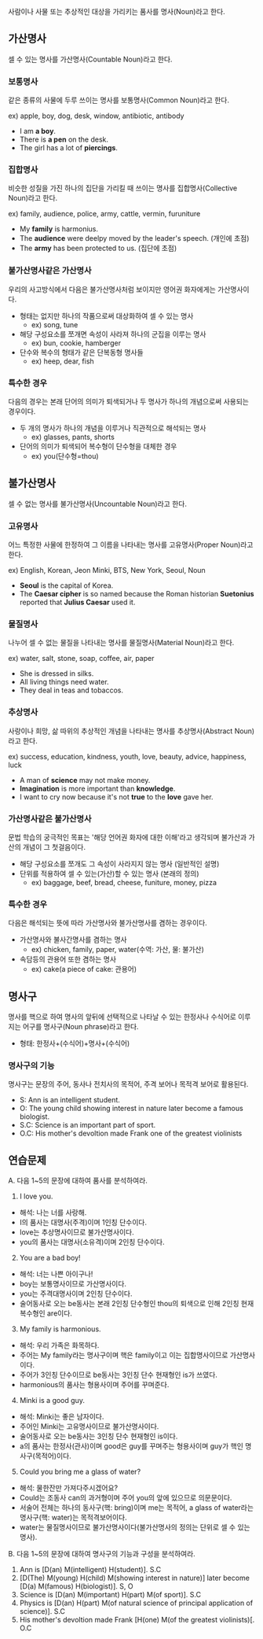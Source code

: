 사람이나 사물 또는 추상적인 대상을 가리키는 품사를 명사(Noun)라고 한다.


## 가산명사
셀 수 있는 명사를 가산명사(Countable Noun)라고 한다.

### 보통명사
같은 종류의 사물에 두루 쓰이는 명사를 보통명사(Common Noun)라고 한다.

ex) apple, boy, dog, desk, window, antibiotic, antibody

* I am <b>a boy</b>.
* There is <b>a pen</b> on the desk.
* The girl has a lot of <b>piercings</b>.

### 집합명사
비슷한 성질을 가진 하나의 집단을 가리킬 때 쓰이는 명사를 집합명사(Collective Noun)라고 한다.

ex) family, audience, police, army, cattle, vermin, furuniture

* My <b>family</b> is harmonius.
* The <b>audience</b> were deelpy moved by the leader's speech. (개인에 초점)
* The <b>army</b> has been protected to us. (집단에 초점)

### 불가산명사같은 가산명사
우리의 사고방식에서 다음은 불가산명사처럼 보이지만 영어권 화자에게는 가산명사이다.

* 형태는 없지만 하나의 작품으로써 대상화하여 셀 수 있는 명사
  * ex) song, tune
* 해당 구성요소를 쪼개면 속성이 사라져 하나의 군집을 이루는 명사
  * ex) bun, cookie, hamberger
* 단수와 복수의 형태가 같은 단복동형 명사들
  * ex) heep, dear, fish

### 특수한 경우
다음의 경우는 본래 단어의 의미가 퇴색되거나 두 명사가 하나의 개념으로써 사용되는 경우이다.

* 두 개의 명사가 하나의 개념을 이루거나 직관적으로 해석되는 명사
  * ex) glasses, pants, shorts
* 단어의 의미가 퇴색되어 복수형이 단수형을 대체한 경우 
  * ex) you(단수형=thou)

## 불가산명사
셀 수 없는 명사를 불가산명사(Uncountable Noun)라고 한다.

### 고유명사
어느 특정한 사물에 한정하여 그 이름을 나타내는 명사를 고유명사(Proper Noun)라고 한다.

ex) English, Korean, Jeon Minki, BTS, New York, Seoul, Noun

* <b>Seoul</b> is the capital of Korea.
* The <b>Caesar cipher</b> is so named because the Roman historian <b>Suetonius</b> reported that <b>Julius Caesar</b> used it.

### 물질명사
나누어 셀 수 없는 물질을 나타내는 명사를 물질명사(Material Noun)라고 한다.

ex) water, salt, stone, soap, coffee, air, paper

* She is dressed in silks.
* All living things need water.
* They deal in teas and tobaccos.

### 추상명사
사랑이나 희망, 삶 따위의 추상적인 개념을 나타내는 명사를 추상명사(Abstract Noun)라고 한다.

ex) success, education, kindness, youth, love, beauty, advice, happiness, luck

* A man of <b>science</b> may not make money.
* <b>Imagination</b> is more important than <b>knowledge</b>. 
* I want to cry now because it's not <b>true</b> to the <b>love</b> gave her.

### 가산명사같은 불가산명사
문법 학습의 궁극적인 목표는 '해당 언어권 화자에 대한 이해'라고 생각되며 불가산과 가산의 개념이 그 첫걸음이다.

* 해당 구성요소를 쪼개도 그 속성이 사라지지 않는 명사 (일반적인 설명)
* 단위를 적용하여 셀 수 있는(가산)할 수 있는 명사 (본래의 정의)
  * ex) baggage, beef, bread, cheese, funiture, money, pizza

### 특수한 경우
다음은 해석되는 뜻에 따라 가산명사와 불가산명사를 겸하는 경우이다.

* 가산명사와 불사간명사를 겸하는 명사
  * ex) chicken, family, paper, water(수역: 가산, 물: 불가산)
* 속담등의 관용어 또한 겸하는 명사
  * ex) cake(a piece of cake: 관용어)

## 명사구
명사를 핵으로 하여 명사의 앞뒤에 선택적으로 나타날 수 있는 한정사나 수식어로 이루지는 어구를 명사구(Noun phrase)라고 한다.

* 형태: 한정사+(수식어)+명사+(수식어)

### 명사구의 기능
명사구는 문장의 주어, 동사나 전치사의 목적어, 주격 보어나 목적격 보어로 활용된다.
  * S: Ann is an intelligent student.
  * O: The young child showing interest in nature later become a famous biologist.
  * S.C: Science is an important part of sport.
  * O.C: His mother's devoltion made Frank one of the greatest violinists

## 연습문제
A. 다음 1~5의 문장에 대하여 품사를 분석하여라.
1. I love you.
  * 해석: 나는 너를 사랑해.
  * I의 품사는 대명사(주격)이며 1인칭 단수이다.
  * love는 추상명사이므로 불가산명사이다.
  * you의 품사는 대명사(소유격)이며 2인칭 단수이다. 
2. You are a bad boy!
  * 해석: 너는 나쁜 아이구나!
  * boy는 보통명사이므로 가산명사이다.
  * you는 주격대명사이며 2인칭 단수이다.
  * 술어동사로 오는 be동사는 본래 2인칭 단수형인 thou의 퇴색으로 인해 2인칭 현재 복수형인 are이다.
3. My family is harmonious.
  * 해석: 우리 가족은 화목하다.
  * 주어는 My family라는 명사구이며 핵은 family이고 이는 집합명사이므로 가산명사이다.
  * 주어가 3인칭 단수이므로 be동사는 3인칭 단수 현재형인 is가 쓰였다.
  * harmonious의 품사는 형용사이며 주어를 꾸며준다.
4. Minki is a good guy.
  * 해석: Minki는 좋은 남자이다.
  * 주어인 Minki는 고유명사이므로 불가산명사이다.
  * 술어동사로 오는 be동사는 3인칭 단수 현재형인 is이다.
  * a의 품사는 한정사(관사)이며 good은 guy를 꾸며주는 형용사이며 guy가 핵인 명사구(목적어)이다.
5. Could you bring me a glass of water?
  * 해석: 물한잔만 가져다주시겠어요?
  * Could는 조동사 can의 과거형이며 주어 you의 앞에 있으므로 의문문이다.
  * 서술어 전체는 하나의 동사구(핵: bring)이며 me는 목적어, a glass of water라는 명사구(핵: water)는 목적격보어이다.
  * water는 물질명사이므로 불가산명사이다(불가산명사의 정의는 단위로 셀 수 있는 명사).
  
B. 다음 1~5의 문장에 대하여 명사구의 기능과 구성을 분석하여라.
1. Ann is &#91;D(an) M(intelligent) H(student)&#93;.  S.C
2. &#91;D(The) M(young) H(child) M(showing interest in nature)&#93; later become &#91;D(a) M(famous) H(biologist)&#93;.  S, O
3. Science is &#91;D(an) M(important) H(part) M(of sport)&#93;.  S.C
4. Physics is &#91;D(an) H(part) M(of natural science of principal application of science)&#93;.  S.C
5. His mother's devoltion made Frank &#91;H(one) M(of the greatest violinists)&#91;.  O.C
